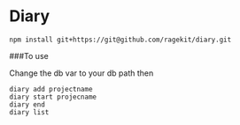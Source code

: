 Diary
======

```
npm install git+https://git@github.com/ragekit/diary.git
```

###To use

Change the db var to your db path then

```
diary add projectname
diary start projecname
diary end
diary list
```